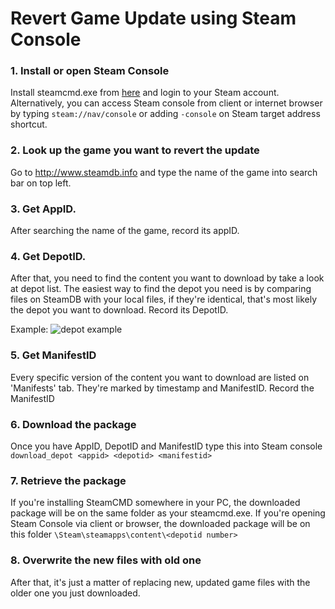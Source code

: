 
# Revert Game Update using Steam Console

### 1. Install or open Steam Console
Install steamcmd.exe from [here](https://steamcdn-a.akamaihd.net/client/installer/steamcmd.zip) and login to your Steam account.
Alternatively, you can access Steam console from client or internet browser by typing `steam://nav/console`
or adding `-console` on Steam target address shortcut. 

### 2. Look up the game you want to revert the update 
Go to http://www.steamdb.info and type the name of the game into search bar on top left.

### 3. Get AppID. 
After searching the name of the game, record its appID.

### 4. Get DepotID.
After that, you need to find the content you want to download by take a look at depot list. The easiest way to find the depot you need is by comparing files on SteamDB with your local files, if they're identical, that's most likely the depot you want to download. Record its DepotID.

Example:
![depot example](Images\Steamcmd-guide-1.jpg)

### 5. Get ManifestID
Every specific version of the content you want to download are listed on 'Manifests' tab. They're marked by timestamp and ManifestID. Record the ManifestID

### 6. Download the package
Once you have AppID, DepotID and ManifestID type this into Steam console 
`download_depot <appid> <depotid> <manifestid>`

### 7. Retrieve the package
If you're installing SteamCMD somewhere in your PC, the downloaded package will be on the same folder as your steamcmd.exe. If you're opening Steam Console via client or browser, the downloaded package will be on this folder
`\Steam\steamapps\content\<depotid number>`

### 8. Overwrite the new files with old one
After that, it's just a matter of replacing new, updated game files with the older one you just downloaded.
